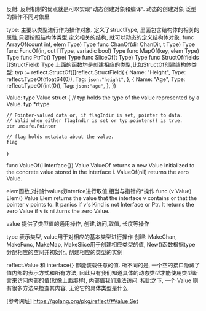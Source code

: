 反射:
反射机制的优点就是可以实现"动态创建对象和编译".
动态的创建对象
泛型的操作不同对象里

type:
主要以类型进行作为操作对象.
定义了structType, 里面包含结构体的相关的属性,只要按照结构体类型,定义相关的结构,
就可以动态的定义结构体对象.
    func ArrayOf(count int, elem Type) Type
    func ChanOf(dir ChanDir, t Type) Type
    func FuncOf(in, out []Type, variadic bool) Type
    func MapOf(key, elem Type) Type
    func PtrTo(t Type) Type
    func SliceOf(t Type) Type
    func StructOf(fields []StructField) Type
上面的函数均是创建相应的类型,比如StructOf创建结构体类型:
	typ := reflect.StructOf([]reflect.StructField{
		{
			Name: "Height",
			Type: reflect.TypeOf(float64(0)),
			Tag:  `json:"height"`,
		},
		{
			Name: "Age",
			Type: reflect.TypeOf(int(0)),
			Tag:  `json:"age"`,
		},
	})





Value:
type Value struct {
	// typ holds the type of the value represented by a Value.
	typ *rtype

	// Pointer-valued data or, if flagIndir is set, pointer to data.
	// Valid when either flagIndir is set or typ.pointers() is true.
	ptr unsafe.Pointer

	// flag holds metadata about the value.
	flag
}


func ValueOf(i interface{}) Value
ValueOf returns a new Value initialized to the concrete value stored in the interface i.
ValueOf(nil) returns the zero Value.


elem函数,对指针value或interfce进行取值,相当与指针的*操作
func (v Value) Elem() Value
Elem returns the value that the interface v contains or that the pointer v points to.
It panics if v's Kind is not Interface or Ptr. 
It returns the zero Value if v is nil.turns the zero Value.


value 提供了类型值的通用操作, 创建,访问,取值, 长度等操作

type 表示类型, value用于对相应的基本类型进行操作
创建:
MakeChan, MakeFunc, MakeMap, MakeSlice用于创建相应类型的值,
New()函数根据type分配相应的空间并初始化, 创建相应的类型的实例 

reflect.Value 和 interface{} 都能装载任意的值. 所不同的是, 一个空的接口隐藏了值内部的表示方式和所有方法, 因此只有我们知道具体的动态类型才能使用类型断言来访问内部的值(就像上面那样), 内部值我们没法访问. 相比之下, 一个 Value 则有很多方法来检查其内容, 无论它的具体类型是什么. 

[参考网址]
https://golang.org/pkg/reflect/#Value.Set
